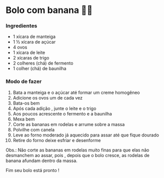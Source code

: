 # Bolo com banana :cake::banana:

### Ingredientes

- 1 xícara de manteiga
- 1 ½ xícara de açúcar
- 4 ovos
- 1 xícara de leite
- 2 xícaras de trigo
- 2 colheres (chá) de fermento
- 1 colher (chá) de baunilha

### Modo de fazer

1. Bata a manteiga e o açúcar até formar um creme homogêneo
2. Adicione os ovos um de cada vez
3. Bata-os bem
4. Após cada adição , junte o leite e o trigo
5. Aos poucos acrescente o fermento e a baunilha
6. Mexa bem
7. Corte as bananas em rodelas e arrume sobre a massa
8. Polvilhe com canela
9. Leve ao forno moderado já aquecido para assar até que fique dourado
10. Retire do forno deixe esfriar e desenforme

Obs.: Não corte as bananas em rodelas muito finas para que elas não desmanchem ao assar, pois , depois que o bolo cresce, as rodelas de banana afundam dentro da massa.

Fim seu bolo está pronto !